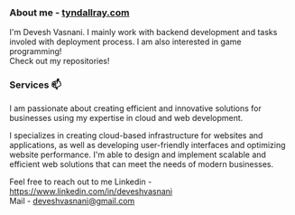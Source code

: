 ### About me - [tyndallray.com](https://www.tyndallray.com)
I'm Devesh Vasnani. I mainly work with backend development and tasks involed with deployment process. I am also interested in game programming!<br>
Check out my repositories!

### Services 📫
I am passionate about creating efficient and innovative solutions for businesses using my expertise in cloud and web development.

I specializes in creating cloud-based infrastructure for websites and applications, as well as developing user-friendly interfaces and optimizing website performance. I'm able to design and implement scalable and efficient web solutions that can meet the needs of modern businesses.

Feel free to reach out to me
Linkedin - https://www.linkedin.com/in/deveshvasnani<br>
Mail - deveshvasnani@gmail.com

<!--
**Tyndallray/Tyndallray** is a ✨ _special_ ✨ repository because its `README.md` (this file) appears on your GitHub profile.

Here are some ideas to get you started:

- 🔭 I’m currently working on ...
- 🌱 I’m currently learning ...
- 👯 I’m looking to collaborate on ...
- 🤔 I’m looking for help with ...
- 💬 Ask me about ...
- 📫 How to reach me: ...
- 😄 Pronouns: ...
- ⚡ Fun fact: ...
-->
